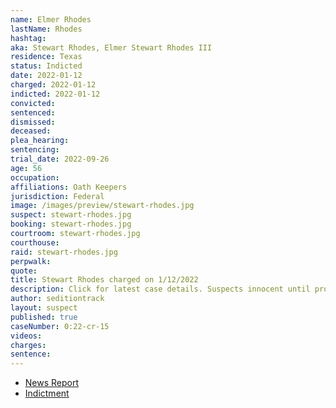 ```yaml
---
name: Elmer Rhodes
lastName: Rhodes
hashtag:
aka: Stewart Rhodes, Elmer Stewart Rhodes III
residence: Texas
status: Indicted
date: 2022-01-12
charged: 2022-01-12
indicted: 2022-01-12
convicted:
sentenced:
dismissed:
deceased:
plea_hearing:
sentencing:
trial_date: 2022-09-26
age: 56
occupation:
affiliations: Oath Keepers
jurisdiction: Federal
image: /images/preview/stewart-rhodes.jpg
suspect: stewart-rhodes.jpg
booking: stewart-rhodes.jpg
courtroom: stewart-rhodes.jpg
courthouse:
raid: stewart-rhodes.jpg
perpwalk:
quote:
title: Stewart Rhodes charged on 1/12/2022
description: Click for latest case details. Suspects innocent until proven guilty.
author: seditiontrack
layout: suspect
published: true
caseNumber: 0:22-cr-15
videos:
charges:
sentence:
---
```


- [News Report](https://www.cnn.com/2022/01/13/politics/oathkeeper-rhodes-arrested-doj/index.html)
- [Indictment](https://www.justice.gov/usao-dc/case-multi-defendant/file/1470536/download)
